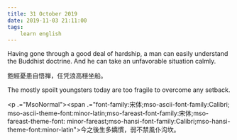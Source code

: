 ```yaml
---
title: 31 October 2019
date: 2019-11-03 21:11:00
tags:
    learn english
---
```

<p .="MsoNormal"><span lang="EN-US">Having gone through a good deal of
hardship, a man can easily understand the Buddhist doctrine. And he can take an
unfavorable situation calmly. &#xA0;</span></p>

<p .="MsoNormal"><span .="font-family:&#x5B8B;&#x4F53;;mso-ascii-font-family:Calibri;
mso-ascii-theme-font:minor-latin;mso-fareast-font-family:&#x5B8B;&#x4F53;;mso-fareast-theme-font:
minor-fareast;mso-hansi-font-family:Calibri;mso-hansi-theme-font:minor-latin">&#x98FD;&#x7D93;&#x6182;&#x60A3;&#x81EA;&#x609F;&#x7985;&#xFF0C;&#x4EFB;&#x51ED;&#x6D6A;&#x9AD8;&#x7A69;&#x5750;&#x8239;&#x3002;</span></p><p .="MsoNormal"><span lang="EN-US">The mostly spoilt youngsters today are too
fragile to overcome any setback.</span></p><p .="MsoNormal"><span .="font-family:&#x5B8B;&#x4F53;;mso-ascii-font-family:Calibri;
mso-ascii-theme-font:minor-latin;mso-fareast-font-family:&#x5B8B;&#x4F53;;mso-fareast-theme-font:
minor-fareast;mso-hansi-font-family:Calibri;mso-hansi-theme-font:minor-latin">

</span></p><p .="MsoNormal"><span .="font-family:&#x5B8B;&#x4F53;;mso-ascii-font-family:Calibri;
mso-ascii-theme-font:minor-latin;mso-fareast-font-family:&#x5B8B;&#x4F53;;mso-fareast-theme-font:
minor-fareast;mso-hansi-font-family:Calibri;mso-hansi-theme-font:minor-latin">&#x4ECA;&#x4E4B;&#x5F8C;&#x751F;&#x591A;&#x5B0C;&#x6163;&#xFF0C;&#x5F31;&#x4E0D;&#x7981;&#x98A8;&#x4EC6;&#x6C9F;&#x574E;&#x3002;</span></p>